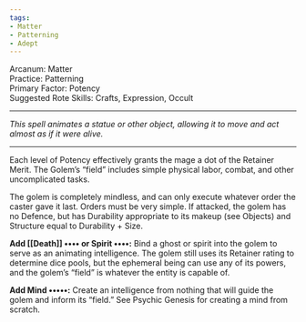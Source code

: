 ```yaml
---
tags:
- Matter
- Patterning
- Adept
---
```


Arcanum: Matter\
Practice: Patterning\
Primary Factor: Potency\
Suggested Rote Skills: Crafts, Expression, Occult

---

_This spell animates a statue or other object, allowing it to move and act almost as if it were alive._

---

Each level of Potency effectively grants the mage a dot of the Retainer Merit. The Golem’s “field” includes simple physical labor, combat, and other uncomplicated tasks.

The golem is completely mindless, and can only execute whatever order the caster gave it last. Orders must be very simple. If attacked, the golem has no Defence, but has Durability appropriate to its makeup (see Objects) and Structure equal to Durability + Size.

**Add [[Death]] •••• or Spirit ••••:** Bind a ghost or spirit into the golem to serve as an animating intelligence. The golem still uses its Retainer rating to determine dice pools, but the ephemeral being can use any of its powers, and the golem’s “field” is whatever the entity is capable of.

**Add Mind •••••:** Create an intelligence from nothing that will guide the golem and inform its “field.” See Psychic Genesis for creating a mind from scratch.